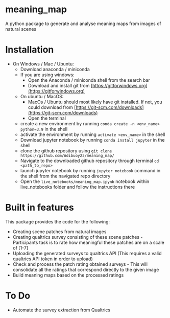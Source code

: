 # meaning_map
 A python package to generate and analyse meaning maps from images of natural scenes
 
# Installation
* On Windows / Mac / Ubuntu:
  - Download anaconda / miniconda
  - If you are using windows:
    * Open the Anaconda / miniconda shell from the search bar
    * Download and install git from [https://gitforwindows.org](https://gitforwindows.org)
  - On ubuntu / MacOS:
    * MacOs / Ubuntu should most likely have git installed. If not, you could download from [https://git-scm.com/downloads](https://git-scm.com/downloads)
    * Open the terminal
  - create a new environment by running `conda create -n <env_name> python=3.9` in the shell
  - activate the environment by running `activate <env_name>` in the shell
  - Download jupyter notebook by running `conda install jupyter` in the shell
  - clone the github repository using `git clone https://github.com/Adibuoy23/meaning_map/`
  - Navigate to the downloaded github repository through terminal `cd <path_to_repo>`
  - launch jupyter notebook by running `jupyter notebook` command in the shell from the navigated repo directory
  - Open the `live_notebooks/meaning_map.ipynb` notebook within live_notebooks folder and follow the instructions there

# Built in features
This package provides the code for the following:
* Creating scene patches from natural images
* Creating qualtrics survey consisting of these scene patches - Participants task is to rate how meaningful these patches are on a scale of [1-7]
* Uploading the generated surveys to qualtrics API (This requires a valid qualtrics API token in order to upload)
* Check and process the patch rating obtained surveys - This will consolidate all the ratings that correspond directly to the given image
* Build meaning maps based on the processed ratings

# To Do
* Automate the survey extraction from Qualtrics
